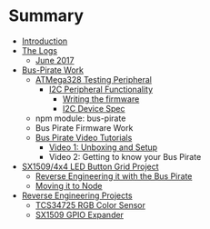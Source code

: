 # Summary

* [Introduction](README.md)
* [The Logs](the-logs.md)
  * [June 2017](the-logs/june-2017.md)
* [Bus-Pirate Work](bus-pirate-work.md)
  * [ATMega328 Testing Peripheral](atmega328-testing-peripheral.md)
    * [I2C Peripheral Functionality](atmega328-testing-peripheral/i2c-peripheral-functionality.md)
      * [Writing the firmware](atmega328-testing-peripheral/i2c-peripheral-functionality/writing-the-firmware.md)
      * [I2C Device Spec](atmega328-testing-peripheral/i2c-peripheral-functionality/i2c-device-spec.md)
  * npm module: bus-pirate
  * Bus Pirate Firmware Work
  * [Bus Pirate Video Tutorials](bus-pirate-video-tutorials.md)
    * [Video 1: Unboxing and Setup](bus-pirate-video-tutorials/video-1-unboxing-and-setup.md)
    * Video 2: Getting to know your Bus Pirate
* [SX1509/4x4 LED Button Grid Project](sx15094x4-led-button-grid-project.md)
  * [Reverse Engineering it with the Bus Pirate](sx15094x4-led-button-grid-project/reverse-engineering-it-with-the-bus-pirate.md)
  * [Moving it to Node](sx15094x4-led-button-grid-project/moving-it-to-node.md)
* [Reverse Engineering Projects](reverse-engineering-projects.md)
  * [TCS34725 RGB Color Sensor](reverse-engineering-projects/tcs34725-rgb-color-sensor.md)
  * [SX1509 GPIO Expander](reverse-engineering-projects/sx1509-gpio-expander.md)

